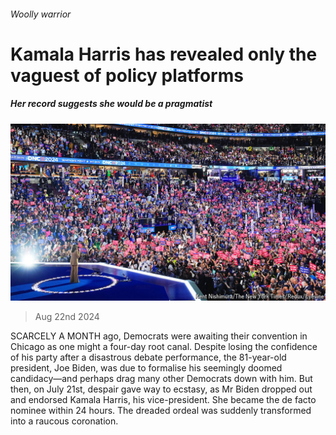 ###### Woolly warrior

# Kamala Harris has revealed only the vaguest of policy platforms 

##### Her record suggests she would be a pragmatist 

![image](images/20240824_FBP001.jpg) 

> Aug 22nd 2024 

SCARCELY A MONTH ago, Democrats were awaiting their convention in Chicago as one might a four-day root canal. Despite losing the confidence of his party after a disastrous debate performance, the 81-year-old president, Joe Biden, was due to formalise his seemingly doomed candidacy—and perhaps drag many other Democrats down with him. But then, on July 21st, despair gave way to ecstasy, as Mr Biden dropped out and endorsed Kamala Harris, his vice-president. She became the de facto nominee within 24 hours. The dreaded ordeal was suddenly transformed into a raucous coronation.

